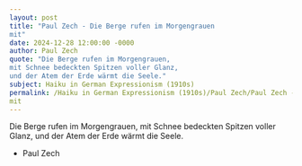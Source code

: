 ```yaml
---
layout: post
title: "Paul Zech - Die Berge rufen im Morgengrauen
mit"
date: 2024-12-28 12:00:00 -0000
author: Paul Zech
quote: "Die Berge rufen im Morgengrauen,
mit Schnee bedeckten Spitzen voller Glanz,
und der Atem der Erde wärmt die Seele."
subject: Haiku in German Expressionism (1910s)
permalink: /Haiku in German Expressionism (1910s)/Paul Zech/Paul Zech - Die Berge rufen im Morgengrauen
mit
---
```


Die Berge rufen im Morgengrauen,
mit Schnee bedeckten Spitzen voller Glanz,
und der Atem der Erde wärmt die Seele.

- Paul Zech
